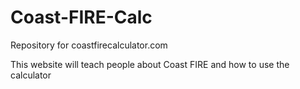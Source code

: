 # Coast-FIRE-Calc
Repository for coastfirecalculator.com 

This website will teach people about Coast FIRE and how to use the calculator
